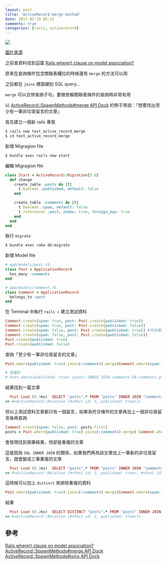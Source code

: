 ```yaml
---
layout: post
title: 'ActiveRecord merge method'
date: 2017-03-19 05:13
comments: true
categories: [rails, activerecord]
---
```

![](http://i.imgur.com/EsiorQx.jpg)

[圖片來源](https://www.pakutaso.com/20160628181pc-11.html)

之前查資料找到這篇 [Rails where() clause on model association?](http://stackoverflow.com/questions/6334537/rails-where-clause-on-model-association)

原來在查詢條件包含關聯表欄位的時候還有 `merge` 的方法可以用

之前都在 `joins` 裡面硬刻 SQL query...

<!--more-->

`merge` 可以合併查詢子句，要做依賴關聯表條件的查詢時非常有用

以 [ActiveRecord::SpawnMethods#merge API Dock](http://apidock.com/rails/ActiveRecord/SpawnMethods/merge) 的例子來說：「想要找出至少有一筆非垃圾留言的文章」

首先建立一個新 rails 專案

```bash
$ rails new test_active_record_merge
$ cd test_active_record_merge
```

新增 Migragion file

```bash
$ bundle exec rails new start
```

編輯 Migragion file

```ruby
class Start < ActiveRecord::Migration[5.0]
  def change
    create_table :posts do |t|
      t.boolean :published, default: false
    end

    create_table :comments do |t|
      t.boolean :spam, default: false
      t.references :post, index: true, foreign_key: true
    end
  end
end
```

執行 `migrate`

```bash
$ bundle exec rake db:migrate
```

新增 Model file

```ruby
# app/models/post.rb
class Post < ApplicationRecord
  has_many :comments
end

# app/models/comment.rb
class Comment < ApplicationRecord
  belongs_to :post
end
```

在 Terminal 中執行 `rails c` 建立測試資料

```ruby
Comment.create(spam: true, post: Post.create(published: true))
Comment.create(spam: true, post: Post.create(published: false))
Comment.create(spam: false, post: Post.create(published: true)) #符合條件
Comment.create(spam: false, post: Post.create(published: false))
Post.create(published: true)
Post.create(published: false)
```

查詢「至少有一筆非垃圾留言的文章」

```ruby
Post.where(published: true).joins(:comments).merge(Comment.where(spam: false))

# 相當於
# Post.where(published: true).joins('INNER JOIN comments ON comments.post_id = posts.id').where('comments.spam = ?', false)
```

結果找到一篇文章

```ruby
  Post Load (0.7ms)  SELECT "posts".* FROM "posts" INNER JOIN "comments" ON "comments"."post_id" = "posts"."id" WHERE "posts"."published" = ? AND "comments"."spam" = ?  [["published", true], ["spam", false]]
=> #<ActiveRecord::Relation [#<Post id: 3, published: true>]>
```

但以上測試資料文章都只有一個留言，如果為符合條件的文章再加上一個非垃圾留言後再查詢

```ruby
Comment.create(spam: false, post: posts.first)
posts = Post.where(published: true).joins(:comments).merge( Comment.where(spam: false))
```

會發現找到兩筆結果，但卻是重複的文章

這是因為 `SQL INNER JOIN` 的關係，如果我們再為該文章加上一筆新的非垃圾留言，就會變成三筆重複的文章

```ruby
  Post Load (0.1ms)  SELECT "posts".* FROM "posts" INNER JOIN "comments" ON "comments"."post_id" = "posts"."id" WHERE "posts"."published" = ? AND "comments"."spam" = ?  [["published", true], ["spam", false]]
=> #<ActiveRecord::Relation [#<Post id: 3, published: true>, #<Post id: 3, published: true>]>
```

這時候可以加上 `distinct` 來排除重複的資料

```ruby
Post.where(published: true).joins(:comments).merge(Comment.where(spam: false)).distinct
```

結果

```ruby
  Post Load (0.2ms)  SELECT DISTINCT "posts".* FROM "posts" INNER JOIN "comments" ON "comments"."post_id" = "posts"."id" WHERE "posts"."published" = ? AND "comments"."spam" = ?  [["published", true], ["spam", false]]
=> #<ActiveRecord::Relation [#<Post id: 3, published: true>]>
```

## 參考

[Rails where() clause on model association?](http://stackoverflow.com/questions/6334537/rails-where-clause-on-model-association)
[ActiveRecord::SpawnMethods#merge API Dock](http://apidock.com/rails/ActiveRecord/SpawnMethods/merge)
[ActiveRecord::SpawnMethods#joins API Dock](http://apidock.com/rails/ActiveRecord/QueryMethods/joins)
